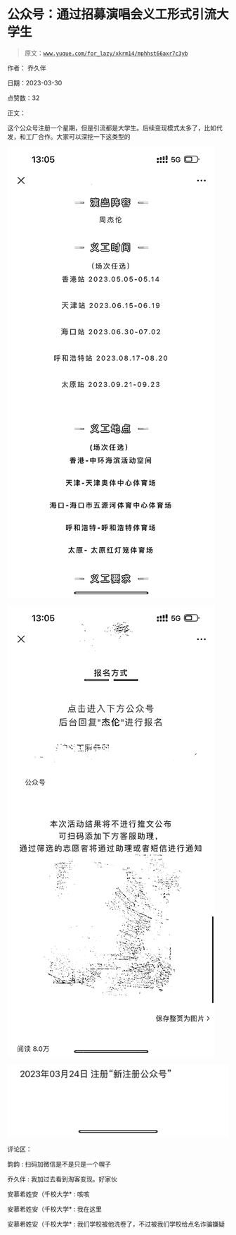 # 公众号：通过招募演唱会义工形式引流大学生

> 原文：[`www.yuque.com/for_lazy/xkrm14/mphhst66axr7c3yb`](https://www.yuque.com/for_lazy/xkrm14/mphhst66axr7c3yb)

作者： 乔久伴

日期：2023-03-30

点赞数：32

正文：

这个公众号注册一个星期，但是引流都是大学生。后续变现模式太多了，比如代发，和工厂合作。大家可以深挖一下这类型的

![](img/810cfa9bb1a76c5a7d74cf593d80f686.png)  

![](img/b9393b8eb3672522d6ae32c7c9111b7c.png)  

![](img/9dc66225f2291cbbe16ff4dc27949da7.png)  

评论区：

韵韵 : 扫码加微信是不是只是一个幌子

乔久伴 : 我加过去看到淘客变现。好家伙

安慕希姓安（千校大学* : 咳咳

安慕希姓安（千校大学* : 我在这里

安慕希姓安（千校大学* : 我们学校被他洗卷了，不过被我们学校给点名诈骗嫌疑

